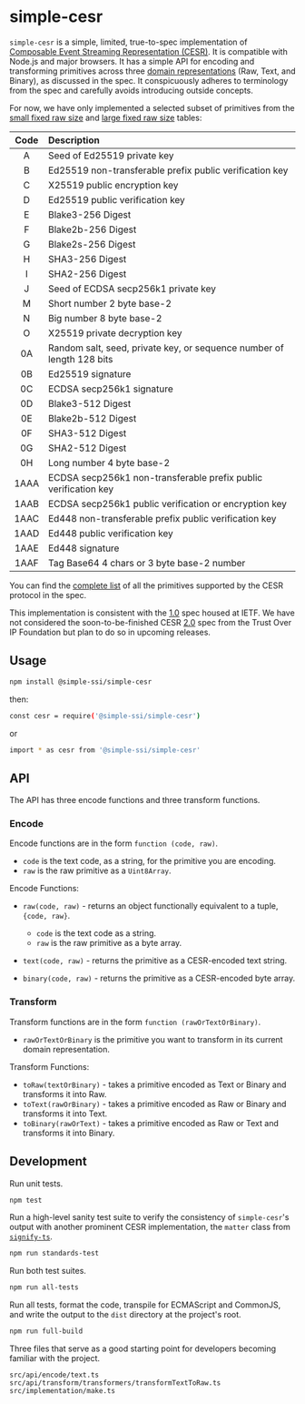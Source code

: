 # simple-cesr

`simple-cesr` is a simple, limited, true-to-spec implementation of [Composable Event Streaming Representation (CESR)](https://weboftrust.github.io/ietf-cesr/draft-ssmith-cesr.html). It is compatible with Node.js and major browsers. It has a simple API for encoding and transforming primitives across three [domain representations](https://weboftrust.github.io/ietf-cesr/draft-ssmith-cesr.html#name-concrete-domain-representat) (Raw, Text, and Binary), as discussed in the spec. It conspicuously adheres to terminology from the spec and carefully avoids introducing outside concepts.

For now, we have only implemented a selected subset of primitives from the [small fixed raw size](https://weboftrust.github.io/ietf-cesr/draft-ssmith-cesr.html#name-small-fixed-raw-size-tables) and [large fixed raw size](https://weboftrust.github.io/ietf-cesr/draft-ssmith-cesr.html#name-large-fixed-raw-size-tables) tables:

| Code | Description                 |
| :--: | :-------------------------- |
| A | Seed of Ed25519 private key |
| B | Ed25519 non-transferable prefix public verification key |
| C | X25519 public encryption key |
| D | Ed25519 public verification key |
| E | Blake3-256 Digest |
| F | Blake2b-256 Digest |
| G | Blake2s-256 Digest |
| H | SHA3-256 Digest |
| I | SHA2-256 Digest |
| J | Seed of ECDSA secp256k1 private key |
| M | Short number 2 byte base-2 |
| N | Big number 8 byte base-2 |
| O | X25519 private decryption key |
| 0A | Random salt, seed, private key, or sequence number of length 128 bits  |
| 0B | Ed25519 signature |
| 0C | ECDSA secp256k1 signature |
| 0D | Blake3-512 Digest |
| 0E | Blake2b-512 Digest |
| 0F | SHA3-512 Digest |
| 0G | SHA2-512 Digest |
| 0H | Long number 4 byte base-2 |
| 1AAA | ECDSA secp256k1 non-transferable prefix public verification key |
| 1AAB | ECDSA secp256k1 public verification or encryption key |
| 1AAC | Ed448 non-transferable prefix public verification key |
| 1AAD | Ed448 public verification key |
| 1AAE | Ed448 signature |
| 1AAF | Tag Base64 4 chars or 3 byte base-2 number |

You can find the [complete list](https://weboftrust.github.io/ietf-cesr/draft-ssmith-cesr.html#name-master-code-table) of all the primitives supported by the CESR protocol in the spec.

This implementation is consistent with the [1.0](https://weboftrust.github.io/ietf-cesr/draft-ssmith-cesr.html) spec housed at IETF. We have not considered the soon-to-be-finished CESR [2.0](https://trustoverip.github.io/tswg-cesr-specification/) spec from the Trust Over IP Foundation but plan to do so in upcoming releases.

## Usage

```bash
npm install @simple-ssi/simple-cesr
```

then:

```bash
const cesr = require('@simple-ssi/simple-cesr')
```

or

```bash
import * as cesr from '@simple-ssi/simple-cesr'
```

## API

The API has three encode functions and three transform functions.

### Encode

Encode functions are in the form `function (code, raw)`.

- `code` is the text code, as a string, for the primitive you are encoding.
- `raw` is the raw primitive as a `Uint8Array`.

Encode Functions:

- `raw(code, raw)` - returns an object functionally equivalent to a tuple, `{code, raw}`.
  - `code` is the text code as a string.
  - `raw` is the raw primitive as a byte array.

- `text(code, raw)` - returns the primitive as a CESR-encoded text string.

- `binary(code, raw)` - returns the primitive as a CESR-encoded byte array.

### Transform

Transform functions are in the form `function (rawOrTextOrBinary)`.

- `rawOrTextOrBinary` is the primitive you want to transform in its current domain representation.

Transform Functions:

- `toRaw(textOrBinary)` - takes a primitive encoded as Text or Binary and transforms it into Raw.
- `toText(rawOrBinary)` - takes a primitive encoded as Raw or Binary and transforms it into Text.
- `toBinary(rawOrText)` - takes a primitive encoded as Raw or Text and transforms it into Binary.

## Development

Run unit tests.

```bash
npm test
```

Run a high-level sanity test suite to verify the consistency of `simple-cesr`'s output with another prominent CESR implementation, the `matter` class from [`signify-ts`](https://github.com/WebOfTrust/signify-ts).

```bash
npm run standards-test
```

Run both test suites.

```bash
npm run all-tests
```

Run all tests, format the code, transpile for ECMAScript and CommonJS, and write the output to the `dist` directory at the project's root.

```bash
npm run full-build
```

Three files that serve as a good starting point for developers becoming familiar with the project.

`src/api/encode/text.ts`
`src/api/transform/transformers/transformTextToRaw.ts`
`src/implementation/make.ts`
